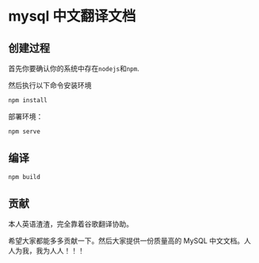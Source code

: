 # mysql 中文翻译文档

## 创建过程

首先你要确认你的系统中存在`nodejs`和`npm`.

然后执行以下命令安装环境

```bash
npm install
```

部署环境：

```bash
npm serve
```

## 编译

```bash
npm build
```

## 贡献

本人英语渣渣，完全靠着谷歌翻译协助。

希望大家都能多多贡献一下。然后大家提供一份质量高的 MySQL 中文文档。人人为我，我为人人！！！